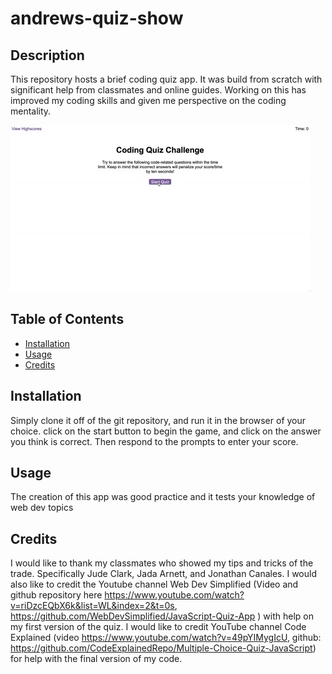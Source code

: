 # andrews-quiz-show

## Description 

This repository hosts a brief coding quiz app. It was build from scratch with significant help from classmates and online guides. Working on this has improved my coding skills and given me perspective on the coding mentality.


![A gif of the ](./assets/04-web-apis-homework-demo.gif)


## Table of Contents

* [Installation](#installation)
* [Usage](#usage)
* [Credits](#credits)



## Installation

Simply clone it off of the git repository, and run it in the browser of your choice. click on the start button to begin the game, and click on the answer you think is correct. Then respond to the prompts to enter your score.


## Usage 

The creation of this app was good practice and it tests your knowledge of web dev topics


## Credits

I would like to thank my classmates who showed my tips and tricks of the trade. Specifically Jude Clark, Jada Arnett, and Jonathan Canales. I would also like to credit the Youtube channel Web Dev Simplified (Video and github repository here https://www.youtube.com/watch?v=riDzcEQbX6k&list=WL&index=2&t=0s, https://github.com/WebDevSimplified/JavaScript-Quiz-App ) with help on my first version of the quiz. I would like to credit YouTube channel Code Explained (video https://www.youtube.com/watch?v=49pYIMygIcU, github: https://github.com/CodeExplainedRepo/Multiple-Choice-Quiz-JavaScript) for help with the final version of my code. 
